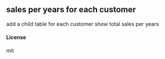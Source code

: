 ## sales per years for each customer 

add a child table for each customer show total sales per years

#### License

mit